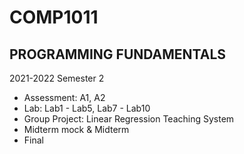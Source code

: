 # COMP1011
## PROGRAMMING FUNDAMENTALS
2021-2022 Semester 2
- Assessment: A1, A2
- Lab: Lab1 - Lab5, Lab7 - Lab10
- Group Project: Linear Regression Teaching System
- Midterm mock & Midterm
- Final
